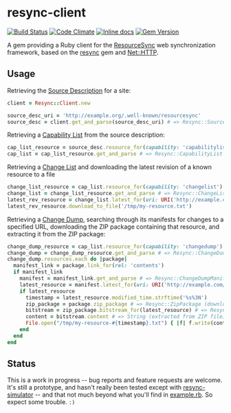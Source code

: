 # resync-client

[![Build Status](https://travis-ci.org/CDLUC3/resync-client.svg?branch=master)](https://travis-ci.org/CDLUC3/resync-client)
[![Code Climate](https://codeclimate.com/github/CDLUC3/resync-client.svg)](https://codeclimate.com/github/CDLUC3/resync-client)
[![Inline docs](http://inch-ci.org/github/CDLUC3/resync-client.svg)](http://inch-ci.org/github/CDLUC3/resync-client)
[![Gem Version](https://img.shields.io/gem/v/resync-client.svg)](https://github.com/CDLUC3/resync-client/releases)

A gem providing a Ruby client for the [ResourceSync](http://www.openarchives.org/rs/1.0/resourcesync) web synchronization framework, based on the [resync](https://github.com/CDLUC3/resync) gem and [Net::HTTP](http://ruby-doc.org/stdlib-2.2.2/libdoc/net/http/rdoc/Net/HTTP.html).

## Usage

Retrieving the [Source Description](http://www.openarchives.org/rs/1.0/resourcesync#wellknown) for a site:

```ruby
client = Resync::Client.new

source_desc_uri = 'http://example.org/.well-known/resourcesync'
source_desc = client.get_and_parse(source_desc_uri) # => Resync::SourceDescription
```

Retrieving a [Capability List](http://www.openarchives.org/rs/1.0/resourcesync#CapabilityList) from the source description:

```ruby
cap_list_resource = source_desc.resource_for(capability: 'capabilitylist')
cap_list = cap_list_resource.get_and_parse # => Resync::CapabilityList
```

Retrieving a [Change List](http://www.openarchives.org/rs/1.0/resourcesync#ChangeList) and downloading the latest revision of a known resource to a file

```ruby
change_list_resource = cap_list.resource_for(capability: 'changelist')
change_list = change_list_resource.get_and_parse # => Resync::ChangeList
latest_rev_resource = change_list.latest_for(uri: URI('http://example.com/my-resource'))
latest_rev_resource.download_to_file('/tmp/my-resource.txt')
```

Retrieving a [Change Dump](http://www.openarchives.org/rs/1.0/resourcesync#ChangeDump), searching through its manifests for changes to a specified URL, downloading the ZIP package containing that resource, and extracting it from the ZIP package:

```ruby
change_dump_resource = cap_list.resource_for(capability: 'changedump')
change_dump = change_dump_resource.get_and_parse # => Resync::ChangeDump
change_dump.resources.each do |package|
  manifest_link = package.link_for(rel: 'contents')
  if manifest_link
    manifest = manifest_link.get_and_parse # => Resync::ChangeDumpManifest
    latest_resource = manifest.latest_for(uri: URI('http://example.com/my-resource'))
    if latest_resource
      timestamp = latest_resource.modified_time.strftime('%s%3N')
      zip_package = package.zip_package # => Resync::ZipPackage (downloaded to temp file)
      bitstream = zip_package.bitstream_for(latest_resource) # => Resync::Bitstream
      content = bitstream.content # => String (extracted from ZIP file)
      File.open("/tmp/my-resource-#{timestamp}.txt") { |f| f.write(content) }
    end
  end
end
```

## Status

This is a work in progress -- bug reports and feature requests are welcome. It's still a prototype, and hasn't really been tested except with [resync-simulator](https://github.com/resync/resync-simulator) -- and that not much beyond what you'll find in [example.rb](example.rb). So expect some trouble. `:)`

